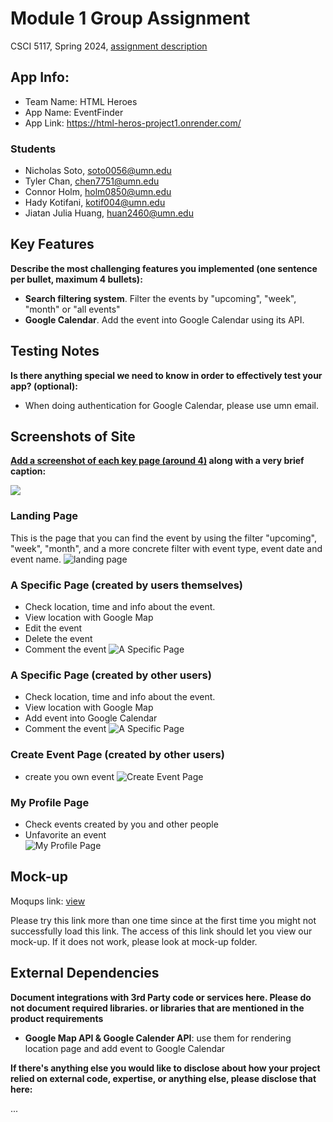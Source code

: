 # Module 1 Group Assignment

CSCI 5117, Spring 2024, [assignment description](https://canvas.umn.edu/courses/413159/pages/project-1)

## App Info:

* Team Name: HTML Heroes
* App Name: EventFinder
* App Link: https://html-heros-project1.onrender.com/

### Students

* Nicholas Soto, soto0056@umn.edu
* Tyler Chan, chen7751@umn.edu
* Connor Holm, holm0850@umn.edu
* Hady Kotifani, kotif004@umn.edu
* Jiatan Julia Huang, huan2460@umn.edu


## Key Features

**Describe the most challenging features you implemented
(one sentence per bullet, maximum 4 bullets):**

* **Search filtering system**. Filter the events by "upcoming", "week", "month" or "all events"
* **Google Calendar**. Add the event into Google Calendar using its API.

## Testing Notes

**Is there anything special we need to know in order to effectively test your app? (optional):**

* When doing authentication for Google Calendar, please use umn email.


## Screenshots of Site

**[Add a screenshot of each key page (around 4)](https://stackoverflow.com/questions/10189356/how-to-add-screenshot-to-readmes-in-github-repository)
along with a very brief caption:**

![](https://media.giphy.com/media/o0vwzuFwCGAFO/giphy.gif)

### Landing Page
This is the page that you can find the event by using the filter "upcoming", "week", "month", and a more concrete filter with event type, event date and event name.
![](/mock-up/demo/Landing%20page.png "landing page")

### A Specific Page (created by users themselves)
* Check location, time and info about the event.
* View location with Google Map
* Edit the event
* Delete the event
* Comment the event
![](/mock-up/demo/My%20event%20page.png "A Specific Page")

### A Specific Page (created by other users)
* Check location, time and info about the event.
* View location with Google Map
* Add event into Google Calendar
* Comment the event
![](/mock-up/demo/other%20people's%20event%20page.png "A Specific Page")

### Create Event Page (created by other users)
* create you own event
![](/mock-up/demo/Landing%20page.png "Create Event Page")

### My Profile Page
* Check events created by you and other people
* Unfavorite an event  
![](/mock-up/demo/My%20profile.png "My Profile Page")


## Mock-up 

Moqups link: [view](https://app.moqups.com/8SGlpTOnihgzNLST2OkPhaSrfosRTLtE/view/page/a96d6f2a6)

Please try this link more than one time since at the first time you might not successfully load this link. The access of this link should let you view our mock-up. If it does not work, please look at mock-up folder.

## External Dependencies

**Document integrations with 3rd Party code or services here.
Please do not document required libraries. or libraries that are mentioned in the product requirements**

* **Google Map API & Google Calender API**: use them for rendering location page and add event to Google Calendar

**If there's anything else you would like to disclose about how your project
relied on external code, expertise, or anything else, please disclose that
here:**

...
